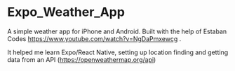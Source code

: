 # Expo_Weather_App

A simple weather app for iPhone and Android. Built with the help of Estaban Codes https://www.youtube.com/watch?v=NgDaPmxewcg .

It helped me learn Expo/React Native, setting up location finding and getting data from an API (https://openweathermap.org/api)
